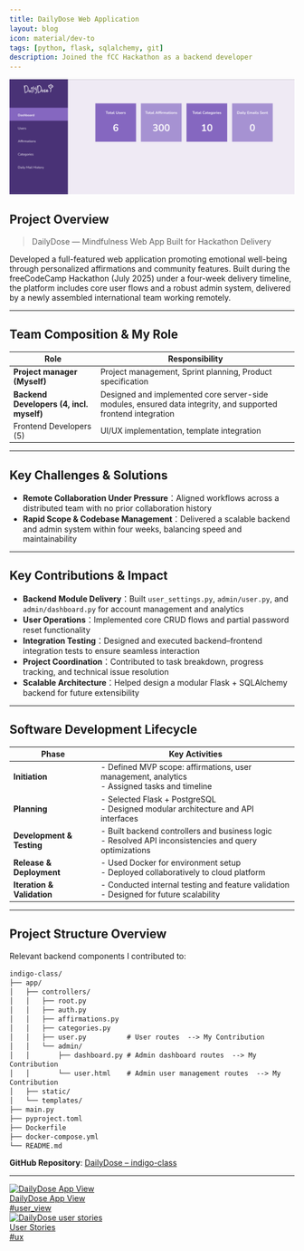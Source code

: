 ```yaml
---
title: DailyDose Web Application
layout: blog
icon: material/dev-to
tags: [python, flask, sqlalchemy, git]
description: Joined the fCC Hackathon as a backend developer
---
```

![Image](../assets/images/dd_dashboard.png)

## Project Overview  

> DailyDose — Mindfulness Web App Built for Hackathon Delivery

Developed a full-featured web application promoting emotional well-being through personalized affirmations and community features. Built during the freeCodeCamp Hackathon (July 2025) under a four-week delivery timeline, the platform includes core user flows and a robust admin system, delivered by a newly assembled international team working remotely.

---

## Team Composition & My Role  

| Role                     | Responsibility                                                  |
|--------------------------|------------------------------------------------------------------|
| **Project manager (Myself)** | Project management, Sprint planning, Product specification  |
| **Backend Developers (4, incl. myself)**  | Designed and implemented core server-side modules, ensured data integrity, and supported frontend integration                      |
| Frontend Developers (5)  | UI/UX implementation, template integration                      |

---

## Key Challenges & Solutions  

- **Remote Collaboration Under Pressure**：Aligned workflows across a distributed team with no prior collaboration history  
- **Rapid Scope & Codebase Management**：Delivered a scalable backend and admin system within four weeks, balancing speed and maintainability  

---

## Key Contributions & Impact  

- **Backend Module Delivery**：Built `user_settings.py`, `admin/user.py`, and `admin/dashboard.py` for account management and analytics  
- **User Operations**：Implemented core CRUD flows and partial password reset functionality  
- **Integration Testing**：Designed and executed backend–frontend integration tests to ensure seamless interaction  
- **Project Coordination**：Contributed to task breakdown, progress tracking, and technical issue resolution  
- **Scalable Architecture**：Helped design a modular Flask + SQLAlchemy backend for future extensibility  

---

## Software Development Lifecycle  

| Phase                   | Key Activities                                                                 |
|-------------------------|--------------------------------------------------------------------------------|
| **Initiation**          | - Defined MVP scope: affirmations, user management, analytics<br>- Assigned tasks and timeline |
| **Planning**            | - Selected Flask + PostgreSQL<br>- Designed modular architecture and API interfaces |
| **Development & Testing** | - Built backend controllers and business logic<br>- Resolved API inconsistencies and query optimizations |
| **Release & Deployment** | - Used Docker for environment setup<br>- Deployed collaboratively to cloud platform |
| **Iteration & Validation** | - Conducted internal testing and feature validation<br>- Designed for future scalability |

---

## Project Structure Overview  
Relevant backend components I contributed to:

```
indigo-class/
├── app/
│   ├── controllers/
│   │   ├── root.py          
│   │   ├── auth.py          
│   │   ├── affirmations.py  
│   │   ├── categories.py    
│   │   ├── user.py          # User routes  --> My Contribution
│   │   └── admin/                                        
│   │       ├── dashboard.py # Admin dashboard routes  --> My Contribution
│   │       └── user.html    # Admin user management routes  --> My Contribution
│   ├── static/               
│   └── templates/               
├── main.py                   
├── pyproject.toml           
├── Dockerfile                
├── docker-compose.yml        
└── README.md                 
```

**GitHub Repository**: [DailyDose – indigo-class](https://github.com/freeCodeCamp-2025-Summer-Hackathon/indigo-class)

---

<div class="card-grid">

  <a href="./" class="card-item-wrapper"> <div class="card-image">
      <img src="/cv/assets/images/app_view.png" alt="DailyDose App View">
      <div class="caption"> DailyDose App View</div>
      <div class="tags"> #user_view </div>
    </div>
  </a> <a href="./" class="card-item-wrapper"> <div class="card-image">
      <img src="/cv/assets/images/dd_us.png" alt="DailyDose user stories">
      <div class="caption">User Stories</div>
      <div class="tags">#ux </div>
    </div>
  </a> </div>
